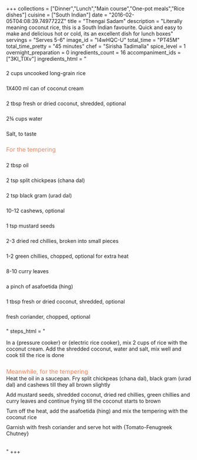 +++
collections = ["Dinner","Lunch","Main course","One-pot meals","Rice dishes"]
cuisine = ["South Indian"]
date = "2016-02-05T04:08:39.7497722Z"
title = "Thengai Sadam"
description = "Literally meaning coconut rice, this is a South Indian favourite. Quick and easy to make and delicious hot or cold, its an excellent dish for lunch boxes"
servings = "Serves 5-6"
image_id = "I4wHQC-U"
total_time = "PT45M"
total_time_pretty = "45 minutes"
chef = "Sirisha Tadimalla"
spice_level = 1
overnight_preparation = 0
ingredients_count = 16
accompaniment_ids = ["3KI_TlXv"]
ingredients_html = "<ul style='padding-left: 0; list-style: none;'><li itemprop='recipeIngredient' style='margin: 8px 0px;padding: 8px 0px;'>2 cups uncooked long-grain rice</li><li itemprop='recipeIngredient' style='margin: 8px 0px;padding: 8px 0px;'>1X400 ml can of coconut cream</li><li itemprop='recipeIngredient' style='margin: 8px 0px;padding: 8px 0px;'>2 tbsp fresh or dried coconut, shredded, optional</li><li itemprop='recipeIngredient' style='margin: 8px 0px;padding: 8px 0px;'>2¾ cups water</li><li itemprop='recipeIngredient' style='margin: 8px 0px;padding: 8px 0px;'>Salt, to taste</li><li style='margin: 8px 0px;padding: 8px 0px;'><span style='font-size: medium; color: #f78153;'>For the tempering</span></li><li itemprop='recipeIngredient' style='margin: 8px 0px;padding: 8px 0px;'>2 tbsp oil</li><li itemprop='recipeIngredient' style='margin: 8px 0px;padding: 8px 0px;'>2 tsp split chickpeas (chana dal)</li><li itemprop='recipeIngredient' style='margin: 8px 0px;padding: 8px 0px;'>2 tsp black gram (urad dal)</li><li itemprop='recipeIngredient' style='margin: 8px 0px;padding: 8px 0px;'>10-12 cashews, optional</li><li itemprop='recipeIngredient' style='margin: 8px 0px;padding: 8px 0px;'>1 tsp mustard seeds</li><li itemprop='recipeIngredient' style='margin: 8px 0px;padding: 8px 0px;'>2-3 dried red chillies, broken into small pieces</li><li itemprop='recipeIngredient' style='margin: 8px 0px;padding: 8px 0px;'>1-2 green chillies, chopped, optional for extra heat</li><li itemprop='recipeIngredient' style='margin: 8px 0px;padding: 8px 0px;'>8-10 curry leaves</li><li itemprop='recipeIngredient' style='margin: 8px 0px;padding: 8px 0px;'>a pinch of asafoetida (hing)</li><li itemprop='recipeIngredient' style='margin: 8px 0px;padding: 8px 0px;'>1 tbsp fresh or dried coconut, shredded, optional</li><li itemprop='recipeIngredient' style='margin: 8px 0px;padding: 8px 0px;'>fresh coriander, chopped, optional</li></ul>"
steps_html = "<ol style='list-style: none inside; padding-left: 0px;'><li style='padding-bottom: 10px;'><i class='step-track-icon fa fa-square-o'></i><span class='step-text' itemprop='recipeInstructions'>In a {pressure cooker} or {electric rice cooker}, mix 2 cups of rice with the coconut cream. Add the shredded coconut, water and salt, mix well and cook till the rice is done</span></li><li style='list-style: none; margin: 8px 0px;padding: 8px 0px;'><span style='font-size: medium; color: #f78153;'>Meanwhile, for the tempering</span><ol style='list-style: none inside; padding-left: 0px;'><li style='padding-bottom: 10px;'><i class='step-track-icon fa fa-square-o'></i><span class='step-text' itemprop='recipeInstructions'>Heat the oil in a saucepan. Fry split chickpeas (chana dal), black gram (urad dal) and cashews till they all brown slightly</span></li><li style='padding-bottom: 10px;'><i class='step-track-icon fa fa-square-o'></i><span class='step-text' itemprop='recipeInstructions'>Add mustard seeds, shredded coconut, dried red chillies, green chillies and curry leaves and continue frying till the coconut starts to brown</span></li><li style='padding-bottom: 10px;'><i class='step-track-icon fa fa-square-o'></i><span class='step-text' itemprop='recipeInstructions'>Turn off the heat, add the asafoetida (hing) and mix the tempering with the coconut rice</span></li><li style='padding-bottom: 10px;'><i class='step-track-icon fa fa-square-o'></i><span class='step-text' itemprop='recipeInstructions'>Garnish with fresh coriander and serve hot with {Tomato-Fenugreek Chutney}</span></li></ol></li></ol>"
+++
